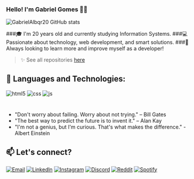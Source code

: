 ### Hello! I'm Gabriel Gomes 🖖🏼



![GabrielAlbqr20 GitHub stats](https://github-readme-stats.vercel.app/api?username=GabrielAlbqr20&show_icons=true&theme=dark)


###🎓 I'm 20 years old and currently studying Information Systems.
###💻 Passionate about technology, web development, and smart solutions.
###🚀 Always looking to learn more and improve myself as a developer!

> ✨ See all repositories [here](https://github.com/GabrielAlb20?tab=repositories)

## 🥷 Languages ​​and Technologies:

<div style="display: inline_block">
  <img align="center" alt="html5" src="https://img.shields.io/badge/HTML5-E34F26?style=for-the-badge&logo=html5&logoColor=white" />
  <img align="center" alt="css" src="https://img.shields.io/badge/CSS3-1572B6?style=for-the-badge&logo=css3&logoColor=white" />
  <img align="center" alt="js" src= https://img.shields.io/badge/Python-14354C?style=for-the-badge&logo=python&logoColor=white/>
</div><br/>

###
- "Don't worry about failing. Worry about not trying." – Bill Gates
- "The best way to predict the future is to invent it." – Alan Kay
- "I'm not a genius, but I'm curious. That's what makes the difference." - Albert Einstein

## 📫 Let's connect?

[![Email](https://img.shields.io/badge/-Email-D14836?style=flat&logo=gmail&logoColor=white)](mailto:gabriel.albqdev@outlook.com)
[![Linkedln](https://img.shields.io/badge/LinkedIn-0077B5?style=for-the-badge&logo=linkedin&logoColor=white)]()
[![Instagram](https://img.shields.io/badge/Instagram-E4405F?style=for-the-badge&logo=instagram&logoColor=white)](https://www.instagram.com/gabriel.albqr_/?igsh=ang1dTVzamxra2d5&utm_source=qr)
[![Discord](https://img.shields.io/badge/Discord-7289DA?style=for-the-badge&logo=discord&logoColor=white)](http://discordapp.com/users/376074349117177858)
[![Reddit](https://img.shields.io/badge/Reddit-FF4500?style=for-the-badge&logo=reddit&logoColor=white)](https://www.reddit.com/user/BielDexsz/)
[![Spotify](https://img.shields.io/badge/Spotify-1ED760?&style=for-the-badge&logo=spotify&logoColor=white)](https://open.spotify.com/user/31cmrlx6jvc7vrrhxzb3db5m4d5a)
